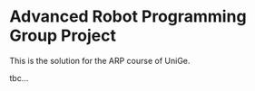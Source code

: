 # Advanced Robot Programming Group Project
This is the solution for the ARP course of UniGe.

tbc...
